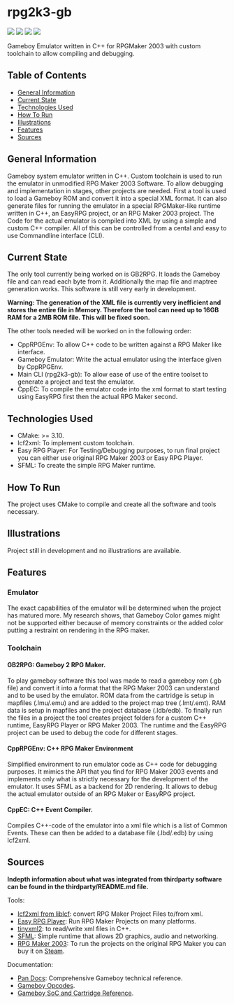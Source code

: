 # rpg2k3-gb
![](https://img.shields.io/badge/Code-C++-informational?style=plastic&logo=cplusplus&logoColor=white&color=283443)
![](https://img.shields.io/badge/Software-Visual_Studio_Code-informational?style=plastic&logo=visualstudiocode&logoColor=white&color=283443)
![](https://img.shields.io/badge/Tool-CMake-informational?style=plastic&logo=cmake&logoColor=white&color=283443)
![](https://img.shields.io/badge/Engine-RPG_Maker_2003-informational?style=plastic&logoColor=white&color=283443)

Gameboy Emulator written in C++ for RPGMaker 2003 with custom toolchain to allow compiling and debugging.

## Table of Contents
  - [General Information](#general-information)
  - [Current State](#current-state)
  - [Technologies Used](#technologies-used)
  - [How To Run](#how-to-run)
  - [Illustrations](#illustrations)
  - [Features](#features)
  - [Sources](#sources)

## General Information
Gameboy system emulator written in C++. Custom toolchain is used to run the emulator in unmodified RPG Maker 2003 Software. To allow debugging and implementation in stages, other projects are needed. First a tool is used to load a Gameboy ROM and convert it into a special XML format. It can also generate files for running the emulator in a special RPGMaker-like runtime written in C++, an EasyRPG project, or an RPG Maker 2003 project. The Code for the actual emulator is compiled into XML by using a simple and custom C++ compiler. All of this can be controlled from a cental and easy to use Commandline interface (CLI).

## Current State
The only tool currently being worked on is GB2RPG. It loads the Gameboy file and can read each byte from it. Additionally the map file and maptree generation works. This software is still very early in development.

**Warning: The generation of the XML file is currently very inefficient and stores the entire file in Memory. Therefore the tool can need up to 16GB RAM for a 2MB ROM file. This will be fixed soon.**

The other tools needed will be worked on in the following order:
- CppRPGEnv: To allow C++ code to be written against a RPG Maker like interface.
- Gameboy Emulator: Write the actual emulator using the interface given by CppRPGEnv.
- Main CLI (rpg2k3-gb): To allow ease of use of the entire toolset to generate a project and test the emulator.
- CppEC: To compile the emulator code into the xml format to start testing using EasyRPG first then the actual RPG Maker second.


## Technologies Used
- CMake: >= 3.10.
- lcf2xml: To implement custom toolchain.
- Easy RPG Player: For Testing/Debugging purposes, to run final project you can either use original RPG Maker 2003 or Easy RPG Player.
- SFML: To create the simple RPG Maker runtime.

## How To Run
The project uses CMake to compile and create all the software and tools necessary. 

## Illustrations
Project still in development and no illustrations are available.

## Features
### Emulator
The exact capabilities of the emulator will be determined when the project has matured more. 
My research shows, that Gameboy Color games might not be supported either because of memory constraints or the added color putting a restraint on rendering in the RPG maker.

### Toolchain
#### GB2RPG: Gameboy 2 RPG Maker.
To play gameboy software this tool was made to read a gameboy rom (.gb file) and convert it into a format that the RPG Maker 2003 can understand and to be used by the emulator. ROM data from the cartridge is setup in mapfiles (.lmu/.emu) and are added to the project map tree (.lmt/.emt). RAM data is setup in mapfiles and the project database (.ldb/edb). To finally run the files in a project the tool creates project folders for a custom C++ runtime, EasyRPG Player or RPG Maker 2003. The runtime and the EasyRPG project can be used to debug the code for different stages.

#### CppRPGEnv: C++ RPG Maker Environment
Simplified environment to run emulator code as C++ code for debugging purposes. It mimics the API that you find for RPG Maker 2003 events and implements only what is strictly necessary for the development of the emulator. It uses SFML as a backend for 2D rendering. It allows to debug the actual emulator outside of an RPG Maker or EasyRPG project.

#### CppEC: C++ Event Compiler.
Compiles C++-code of the emulator into a xml file which is a list of Common Events. These can then be added to a database file (.lbd/.edb) by using lcf2xml. 

## Sources
**Indepth information about what was integrated from thirdparty software can be found in the thirdparty/README.md file.**

Tools:
- [lcf2xml from liblcf](https://github.com/EasyRPG/liblcf): convert RPG Maker Project Files to/from xml.
- [Easy RPG Player](https://github.com/EasyRPG/Player): Run RPG Maker Projects on many platforms.
- [tinyxml2](https://github.com/leethomason/tinyxml2): to read/write xml files in C++.
- [SFML](https://www.sfml-dev.org/): Simple runtime that allows 2D graphics, audio and networking.
- [RPG Maker 2003](https://www.rpgmakerweb.com/products/rpg-maker-2003): To run the projects on the original RPG Maker you can buy it on [Steam](https://store.steampowered.com/app/362870/RPG_Maker_2003/).

Documentation:
- [Pan Docs](https://gbdev.io/pandocs/About.html): Comprehensive Gameboy technical reference.
- [Gameboy Opcodes](https://www.pastraiser.com/cpu/gameboy/gameboy_opcodes.html).
- [Gameboy SoC and Cartridge Reference](https://gekkio.fi/files/gb-docs/gbctr.pdf).
